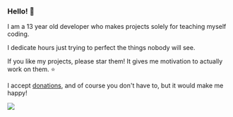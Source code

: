 ### Hello! 👋

I am a 13 year old developer who makes projects solely for teaching myself coding.

I dedicate hours just trying to perfect the things nobody will see.

If you like my projects, please star them! It gives me motivation to actually work on them. ⭐️

I accept [donations](https://www.cash.app/corefulz), and of course you don't have to, but it would make me happy!

![](https://komarev.com/ghpvc/?username=SubliminalBypass)
